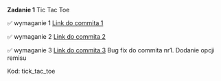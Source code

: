 **Zadanie 1** Tic Tac Toe

:white_check_mark: wymaganie 1  [Link do commita 1](https://github.com/omasso1/jezyki_skryptowe/commit/3dcf83d6e30cb399ced63702e0b3bb03d694c9e3)

:white_check_mark: wymaganie 2  [Link do commita 2](https://github.com/omasso1/jezyki_skryptowe/commit/54a61f31db02273d01a1a9109eb4b641b524b686)

:white_check_mark: wymaganie 3  [Link do commita 3](https://github.com/omasso1/jezyki_skryptowe/commit/33570df9af93b0ce58449c2d14e608b9e9b4c1db) Bug fix do commita nr1. Dodanie opcji remisu


Kod: tick_tac_toe
